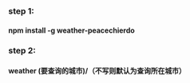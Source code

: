 ### step 1: 
#### npm install -g weather-peacechierdo 
### step 2: 
#### weather (要查询的城市)/（不写则默认为查询所在城市）  
        
 
